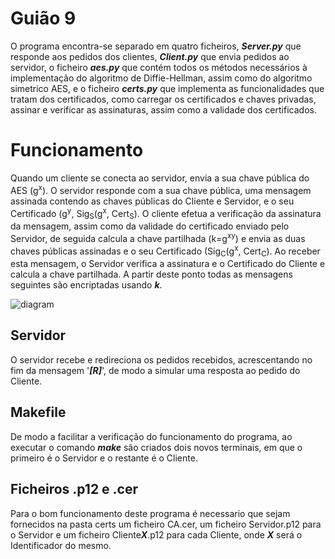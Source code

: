 
# Guião 9
O programa encontra-se separado em quatro ficheiros, ***Server.py*** que responde aos pedidos dos clientes, ***Client.py*** que envia pedidos ao servidor, o ficheiro ***aes.py*** que contém todos os métodos necessários à implementação do algoritmo de Diffie-Hellman, assim como do algoritmo simetrico AES, e o ficheiro ***certs.py*** que implementa as funcionalidades que tratam dos certificados, como carregar os certificados e chaves privadas, assinar e verificar as assinaturas, assim como a validade dos certificados.

# Funcionamento
Quando um cliente se conecta ao servidor, envia a sua chave pública do AES (g<sup>x</sup>). O servidor responde com a sua chave pública, uma mensagem assinada contendo as chaves públicas do Cliente e Servidor, e o seu Certificado (g<sup>y</sup>, Sig<sub>S</sub>(g<sup>x</sup>, Cert<sub>S</sub>). O cliente efetua a verificação da assinatura da mensagem, assim como da validade do certificado enviado pelo Servidor, de seguida calcula a chave partilhada (k=g<sup>xy</sup>) e envia as duas chaves públicas assinadas e o seu Certificado (Sig<sub>C</sub>(g<sup>x</sup>, Cert<sub>C</sub>). Ao receber esta mensagem, o Servidor verifica a assinatura e o Certificado do Cliente e calcula a chave partilhada. A partir deste ponto todas as mensagens seguintes são encriptadas usando ***k***.

![diagram](https://github.com/uminho-miei-crypto/1920-G7/blob/master/Guioes/G9/Certs.png)

## Servidor
O servidor recebe e redireciona os pedidos recebidos, acrescentando no fim da mensagem '***[R]***', de modo a simular uma resposta ao pedido do Cliente.

## Makefile
De modo a facilitar a verificação do funcionamento do programa, ao executar o comando ***make*** são criados dois novos terminais, em que o primeiro é o Servidor e o restante é o Cliente. 

## Ficheiros .p12 e .cer
Para o bom funcionamento deste programa é necessario que sejam fornecidos na pasta certs um ficheiro CA.cer, um ficheiro Servidor.p12 para o Servidor e um ficheiro Cliente***X***.p12 para cada Cliente, onde ***X*** será o Identificador do mesmo.
